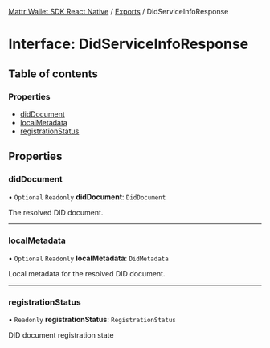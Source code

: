 [Mattr Wallet SDK React Native](../README.md) / [Exports](../modules.md) / DidServiceInfoResponse

# Interface: DidServiceInfoResponse

## Table of contents

### Properties

- [didDocument](didserviceinforesponse.md#diddocument)
- [localMetadata](didserviceinforesponse.md#localmetadata)
- [registrationStatus](didserviceinforesponse.md#registrationstatus)

## Properties

### didDocument

• `Optional` `Readonly` **didDocument**: `DidDocument`

The resolved DID document.

___

### localMetadata

• `Optional` `Readonly` **localMetadata**: `DidMetadata`

Local metadata for the resolved DID document.

___

### registrationStatus

• `Readonly` **registrationStatus**: `RegistrationStatus`

DID document registration state
